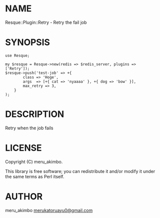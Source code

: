 # NAME

Resque::Plugin::Retry - Retry the fail job

# SYNOPSIS

    use Resque;

    my $resque = Resque->new(redis => $redis_server, plugins => ['Retry']);
    $resque->push('test-job' => +{
            class => 'Hoge',
            args  => [+{ cat => 'nyaaaa' }, +{ dog => 'bow' }],
            max_retry => 3,
        }
    );

# DESCRIPTION

Retry when the job fails

# LICENSE

Copyright (C) meru\_akimbo.

This library is free software; you can redistribute it and/or modify
it under the same terms as Perl itself.

# AUTHOR

meru\_akimbo <merukatoruayu0@gmail.com>
